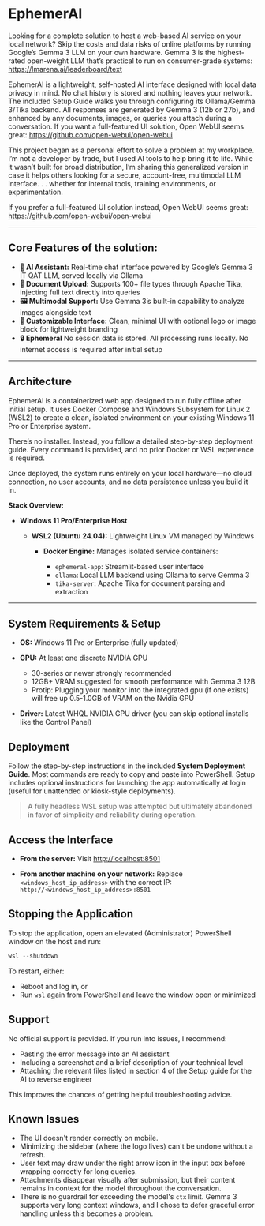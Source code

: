 # EphemerAl

Looking for a complete solution to host a web-based AI service on your local network? Skip the costs and data risks of online platforms by running Google’s Gemma 3 LLM on your own hardware. Gemma 3 is the highest-rated open-weight LLM that’s practical to run on consumer-grade systems: https://lmarena.ai/leaderboard/text

EphemerAl is a lightweight, self-hosted AI interface designed with local data privacy in mind. No chat history is stored and nothing leaves your network. The included Setup Guide walks you through configuring its Ollama/Gemma 3/Tika backend. All responses are generated by Gemma 3 (12b or 27b), and enhanced by any documents, images, or queries you attach during a conversation.  If you want a full-featured UI solution, Open WebUI seems great: https://github.com/open-webui/open-webui

This project began as a personal effort to solve a problem at my workplace. I’m not a developer by trade, but I used AI tools to help bring it to life. While it wasn’t built for broad distribution, I’m sharing this generalized version in case it helps others looking for a secure, account-free, multimodal LLM interface. . . whether for internal tools, training environments, or experimentation.

If you prefer a full-featured UI solution instead, Open WebUI seems great: https://github.com/open-webui/open-webui

---

## Core Features of the solution:

* **🤖 AI Assistant:** Real-time chat interface powered by Google’s Gemma 3 IT QAT LLM, served locally via Ollama
* **📄 Document Upload:** Supports 100+ file types through Apache Tika, injecting full text directly into queries
* **🖼️ Multimodal Support:** Use Gemma 3’s built-in capability to analyze images alongside text
* **🎨 Customizable Interface:** Clean, minimal UI with optional logo or image block for lightweight branding
* **🔒 Ephemeral** No session data is stored. All processing runs locally. No internet access is required after initial setup

---

## Architecture

EphemerAl is a containerized web app designed to run fully offline after initial setup. It uses Docker Compose and Windows Subsystem for Linux 2 (WSL2) to create a clean, isolated environment on your existing Windows 11 Pro or Enterprise system.

There’s no installer. Instead, you follow a detailed step-by-step deployment guide. Every command is provided, and no prior Docker or WSL experience is required.

Once deployed, the system runs entirely on your local hardware—no cloud connection, no user accounts, and no data persistence unless you build it in.

**Stack Overview:**

* **Windows 11 Pro/Enterprise Host**

  * **WSL2 (Ubuntu 24.04):** Lightweight Linux VM managed by Windows

    * **Docker Engine:** Manages isolated service containers:

      * `ephemeral-app`: Streamlit-based user interface
      * `ollama`: Local LLM backend using Ollama to serve Gemma 3
      * `tika-server`: Apache Tika for document parsing and extraction

---

## System Requirements & Setup

* **OS:** Windows 11 Pro or Enterprise (fully updated)
* **GPU:** At least one discrete NVIDIA GPU

  * 30-series or newer strongly recommended
  * 12GB+ VRAM suggested for smooth performance with Gemma 3 12B
  * Protip: Plugging your monitor into the integrated gpu (if one exists) will free up 0.5-1.0GB of VRAM on the Nvidia GPU
* **Driver:** Latest WHQL NVIDIA GPU driver (you can skip optional installs like the Control Panel)

## Deployment

Follow the step-by-step instructions in the included **System Deployment Guide**. Most commands are ready to copy and paste into PowerShell.
Setup includes optional instructions for launching the app automatically at login (useful for unattended or kiosk-style deployments).

> A fully headless WSL setup was attempted but ultimately abandoned in favor of simplicity and reliability during operation.

## Access the Interface

* **From the server:**
  Visit [http://localhost:8501](http://localhost:8501)

* **From another machine on your network:**
  Replace `<windows_host_ip_address>` with the correct IP:
  `http://<windows_host_ip_address>:8501`

## Stopping the Application

To stop the application, open an elevated (Administrator) PowerShell window on the host and run:

```powershell
wsl --shutdown
```

To restart, either:

* Reboot and log in, or
* Run `wsl` again from PowerShell and leave the window open or minimized

## Support

No official support is provided. If you run into issues, I recommend:

* Pasting the error message into an AI assistant
* Including a screenshot and a brief description of your technical level
* Attaching the relevant files listed in section 4 of the Setup guide for the AI to reverse engineer

This improves the chances of getting helpful troubleshooting advice.

## Known Issues

* The UI doesn't render correctly on mobile.
* Minimizing the sidebar (where the logo lives) can't be undone without a refresh.
* User text may draw under the right arrow icon in the input box before wrapping correctly for long queries.
* Attachments disappear visually after submission, but their content remains in context for the model throughout the conversation.
* There is no guardrail for exceeding the model's `ctx` limit. Gemma 3 supports very long context windows, and I chose to defer graceful error handling unless this becomes a problem.

